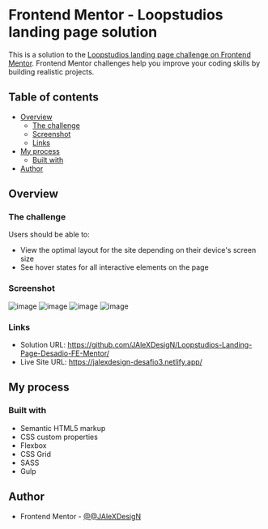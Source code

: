 
# Frontend Mentor - Loopstudios landing page solution

This is a solution to the [Loopstudios landing page challenge on Frontend Mentor](https://www.frontendmentor.io/challenges/loopstudios-landing-page-N88J5Onjw). Frontend Mentor challenges help you improve your coding skills by building realistic projects. 

## Table of contents

- [Overview](#overview)
  - [The challenge](#the-challenge)
  - [Screenshot](#screenshot)
  - [Links](#links)
- [My process](#my-process)
  - [Built with](#built-with)
- [Author](#author)

## Overview

### The challenge

Users should be able to:

- View the optimal layout for the site depending on their device's screen size
- See hover states for all interactive elements on the page

### Screenshot

![image](https://user-images.githubusercontent.com/108622508/179370215-a136b5c1-bc3e-47e6-a6ff-015dcf7e66a7.png)
![image](https://user-images.githubusercontent.com/108622508/179370254-535384df-1ab3-4a8f-9dc6-be5338ef01d0.png)
![image](https://user-images.githubusercontent.com/108622508/179370394-e8c730e7-561c-4766-8212-9897521c142e.png)
![image](https://user-images.githubusercontent.com/108622508/179370404-a9551b73-6833-464d-b9cd-8edc7860b59c.png)



### Links

- Solution URL: https://github.com/JAleXDesigN/Loopstudios-Landing-Page-Desadio-FE-Mentor/
- Live Site URL: https://jalexdesign-desafio3.netlify.app/

## My process

### Built with

- Semantic HTML5 markup
- CSS custom properties
- Flexbox
- CSS Grid
- SASS
- Gulp

## Author

- Frontend Mentor - [@@JAleXDesigN](https://www.frontendmentor.io/profile/@JAleXDesigN)


